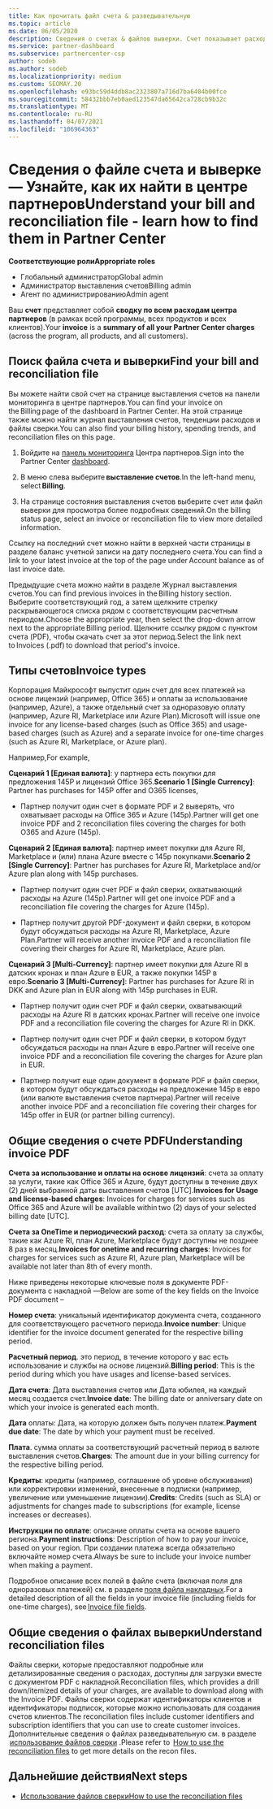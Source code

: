 ```yaml
---
title: Как прочитать файл счета & разведывательную
ms.topic: article
ms.date: 06/05/2020
description: Сведения о счетах & файлов выверки. Счет показывает расходы центра партнеров по программе, продуктам и клиентам за этот ежемесячный период.
ms.service: partner-dashboard
ms.subservice: partnercenter-csp
author: sodeb
ms.author: sodeb
ms.localizationpriority: medium
ms.custom: SEOMAY.20
ms.openlocfilehash: e93bc59d4ddb8ac2323807a716d7ba6404b00fce
ms.sourcegitcommit: 58432bbb7eb0aed123547da65642ca728cb9b32c
ms.translationtype: MT
ms.contentlocale: ru-RU
ms.lasthandoff: 04/07/2021
ms.locfileid: "106964363"
---
```

# <a name="understand-your-bill-and-reconciliation-file---learn-how-to-find-them-in-partner-center"></a><span data-ttu-id="054bd-104">Сведения о файле счета и выверке — Узнайте, как их найти в центре партнеров</span><span class="sxs-lookup"><span data-stu-id="054bd-104">Understand your bill and reconciliation file - learn how to find them in Partner Center</span></span>


<span data-ttu-id="054bd-105">**Соответствующие роли**</span><span class="sxs-lookup"><span data-stu-id="054bd-105">**Appropriate roles**</span></span>

- <span data-ttu-id="054bd-106">Глобальный администратор</span><span class="sxs-lookup"><span data-stu-id="054bd-106">Global admin</span></span>
- <span data-ttu-id="054bd-107">Администратор выставления счетов</span><span class="sxs-lookup"><span data-stu-id="054bd-107">Billing admin</span></span>
- <span data-ttu-id="054bd-108">Агент по администрированию</span><span class="sxs-lookup"><span data-stu-id="054bd-108">Admin agent</span></span>


<span data-ttu-id="054bd-109">Ваш **счет** представляет собой **сводку по всем расходам центра партнеров** (в рамках всей программы, всех продуктов и всех клиентов).</span><span class="sxs-lookup"><span data-stu-id="054bd-109">Your **invoice** is a **summary of all your Partner Center charges** (across the program, all products, and all customers).</span></span> 

## <a name="find-your-bill-and-reconciliation-file"></a><span data-ttu-id="054bd-110">Поиск файла счета и выверки</span><span class="sxs-lookup"><span data-stu-id="054bd-110">Find your bill and reconciliation file</span></span> 

<span data-ttu-id="054bd-111">Вы можете найти свой счет на странице выставления счетов на панели мониторинга в центре партнеров.</span><span class="sxs-lookup"><span data-stu-id="054bd-111">You can find your invoice on the Billing page of the dashboard in Partner Center.</span></span> <span data-ttu-id="054bd-112">На этой странице также можно найти журнал выставления счетов, тенденции расходов и файлы сверки.</span><span class="sxs-lookup"><span data-stu-id="054bd-112">You can also find your billing history, spending trends, and reconciliation files on this page.</span></span> 

1. <span data-ttu-id="054bd-113">Войдите на [панель мониторинга](https://partner.microsoft.com/dashboard/home) Центра партнеров.</span><span class="sxs-lookup"><span data-stu-id="054bd-113">Sign into the Partner Center [dashboard](https://partner.microsoft.com/dashboard/home).</span></span> 

2. <span data-ttu-id="054bd-114">В меню слева выберите **выставление счетов**.</span><span class="sxs-lookup"><span data-stu-id="054bd-114">In the left-hand menu, select **Billing**.</span></span> 

3. <span data-ttu-id="054bd-115">На странице состояния выставления счетов выберите счет или файл выверки для просмотра более подробных сведений.</span><span class="sxs-lookup"><span data-stu-id="054bd-115">On the billing status page, select an invoice or reconciliation file to view more detailed information.</span></span> 

<span data-ttu-id="054bd-116">Ссылку на последний счет можно найти в верхней части страницы в разделе баланс учетной записи на дату последнего счета.</span><span class="sxs-lookup"><span data-stu-id="054bd-116">You can find a link to your latest invoice at the top of the page under Account balance as of last invoice date.</span></span> 

<span data-ttu-id="054bd-117">Предыдущие счета можно найти в разделе Журнал выставления счетов.</span><span class="sxs-lookup"><span data-stu-id="054bd-117">You can find previous invoices in the Billing history section.</span></span> <span data-ttu-id="054bd-118">Выберите соответствующий год, а затем щелкните стрелку раскрывающегося списка рядом с соответствующим расчетным периодом.</span><span class="sxs-lookup"><span data-stu-id="054bd-118">Choose the appropriate year, then select the drop-down arrow next to the appropriate Billing period.</span></span> <span data-ttu-id="054bd-119">Щелкните ссылку рядом с пунктом счета (PDF), чтобы скачать счет за этот период.</span><span class="sxs-lookup"><span data-stu-id="054bd-119">Select the link next to Invoices (.pdf) to download that period's invoice.</span></span> 

## <a name="invoice-types"></a><span data-ttu-id="054bd-120">Типы счетов</span><span class="sxs-lookup"><span data-stu-id="054bd-120">Invoice types</span></span>

<span data-ttu-id="054bd-121">Корпорация Майкрософт выпустит один счет для всех платежей на основе лицензий (например, Office 365) и оплаты за использование (например, Azure), а также отдельный счет за одноразовую оплату (например, Azure RI, Marketplace или Azure Plan).</span><span class="sxs-lookup"><span data-stu-id="054bd-121">Microsoft will issue one invoice for any license-based charges (such as Office 365) and usage-based charges (such as Azure) and a separate invoice for one-time charges (such as Azure RI, Marketplace, or Azure plan).</span></span>

<span data-ttu-id="054bd-122">Например,</span><span class="sxs-lookup"><span data-stu-id="054bd-122">For example,</span></span>  

<span data-ttu-id="054bd-123">**Сценарий 1 [Единая валюта]**: у партнера есть покупки для предложения 145P и лицензий Office 365.</span><span class="sxs-lookup"><span data-stu-id="054bd-123">**Scenario 1 [Single Currency]**: Partner has purchases for 145P offer and O365 licenses,</span></span>  

- <span data-ttu-id="054bd-124">Партнер получит один счет в формате PDF и 2 выверять, что охватывает расходы на Office 365 и Azure (145p).</span><span class="sxs-lookup"><span data-stu-id="054bd-124">Partner will get one invoice PDF and 2 reconciliation files covering the charges for both O365 and Azure (145p).</span></span>  

<span data-ttu-id="054bd-125">**Сценарий 2 [Единая валюта]**: партнер имеет покупки для Azure RI, Marketplace и (или) плана Azure вместе с 145p покупками.</span><span class="sxs-lookup"><span data-stu-id="054bd-125">**Scenario 2 [Single Currency]**: Partner has purchases for Azure RI, Marketplace and/or Azure plan along with 145p purchases.</span></span>

- <span data-ttu-id="054bd-126">Партнер получит один счет PDF и файл сверки, охватывающий расходы на Azure (145p).</span><span class="sxs-lookup"><span data-stu-id="054bd-126">Partner will get one invoice PDF and a reconciliation file covering the charges for Azure (145p).</span></span> 

- <span data-ttu-id="054bd-127">Партнер получит другой PDF-документ и файл сверки, в котором будут обсуждаться расходы на Azure RI, Marketplace, Azure Plan.</span><span class="sxs-lookup"><span data-stu-id="054bd-127">Partner will receive another invoice PDF and a reconciliation file covering their charges for Azure RI, Marketplace, Azure plan.</span></span> 

<span data-ttu-id="054bd-128">**Сценарий 3 [Multi-Currency]**: партнер имеет покупки для Azure RI в датских кронах и план Azure в EUR, а также покупки 145P в евро.</span><span class="sxs-lookup"><span data-stu-id="054bd-128">**Scenario 3 [Multi-Currency]**: Partner has purchases for Azure RI in DKK and Azure plan in EUR along with 145p purchases in EUR.</span></span>

- <span data-ttu-id="054bd-129">Партнер получит один счет PDF и файл сверки, охватывающий расходы на Azure RI в датских кронах.</span><span class="sxs-lookup"><span data-stu-id="054bd-129">Partner will receive one invoice PDF and a reconciliation file covering the charges for Azure RI in DKK.</span></span> 

- <span data-ttu-id="054bd-130">Партнер получит один счет PDF и файл сверки, в котором будут обсуждаться расходы на план Azure в евро.</span><span class="sxs-lookup"><span data-stu-id="054bd-130">Partner will receive one invoice PDF and a reconciliation file covering the charges for Azure plan in EUR.</span></span> 

- <span data-ttu-id="054bd-131">Партнер получит еще один документ в формате PDF и файл сверки, в котором будут обсуждаться расходы на предложение 145p в евро (или валюте выставления счетов партнера).</span><span class="sxs-lookup"><span data-stu-id="054bd-131">Partner will receive another invoice PDF and a reconciliation file covering their charges for 145p offer in EUR (or partner billing currency).</span></span> 


## <a name="understanding-invoice-pdf"></a><span data-ttu-id="054bd-132">Общие сведения о счете PDF</span><span class="sxs-lookup"><span data-stu-id="054bd-132">Understanding invoice PDF</span></span> 

<span data-ttu-id="054bd-133">**Счета за использование и оплаты на основе лицензий**: счета за оплату за услуги, такие как Office 365 и Azure, будут доступны в течение двух (2) дней выбранной даты выставления счетов [UTC].</span><span class="sxs-lookup"><span data-stu-id="054bd-133">**Invoices for Usage and license-based charges**: Invoices for charges for services such as Office 365 and Azure will be available within two (2) days of your selected billing date [UTC].</span></span>  

<span data-ttu-id="054bd-134">**Счета за OneTime и периодический расход**: счета за оплату за службы, такие как Azure RI, план Azure, Marketplace будут доступны не позднее 8 раз в месяц.</span><span class="sxs-lookup"><span data-stu-id="054bd-134">**Invoices for onetime and recurring charges**: Invoices for charges for services such as Azure RI, Azure plan, Marketplace will be available not later than 8th of every month.</span></span>  

<span data-ttu-id="054bd-135">Ниже приведены некоторые ключевые поля в документе PDF-документа с накладной —</span><span class="sxs-lookup"><span data-stu-id="054bd-135">Below are some of the key fields on the Invoice PDF document –</span></span>

<span data-ttu-id="054bd-136">**Номер счета**: уникальный идентификатор документа счета, созданного для соответствующего расчетного периода.</span><span class="sxs-lookup"><span data-stu-id="054bd-136">**Invoice number**: Unique identifier for the invoice document generated for the respective billing period.</span></span> 

<span data-ttu-id="054bd-137">**Расчетный период**. это период, в течение которого у вас есть использование и службы на основе лицензий.</span><span class="sxs-lookup"><span data-stu-id="054bd-137">**Billing period**: This is the period during which you have usages and license-based services.</span></span> 

<span data-ttu-id="054bd-138">**Дата счета**: Дата выставления счетов или Дата юбилея, на каждый месяц создается счет.</span><span class="sxs-lookup"><span data-stu-id="054bd-138">**Invoice date**: The billing date or anniversary date on which your invoice is generated each month.</span></span> 

<span data-ttu-id="054bd-139">**Дата** оплаты: Дата, на которую должен быть получен платеж.</span><span class="sxs-lookup"><span data-stu-id="054bd-139">**Payment due date**: The date by which your payment must be received.</span></span> 

<span data-ttu-id="054bd-140">**Плата**. сумма оплаты за соответствующий расчетный период в валюте выставления счетов.</span><span class="sxs-lookup"><span data-stu-id="054bd-140">**Charges**: The amount due in your billing currency for the respective billing period.</span></span> 

<span data-ttu-id="054bd-141">**Кредиты**: кредиты (например, соглашение об уровне обслуживания) или корректировки изменений, внесенные в подписки (например, увеличение или уменьшение лицензии).</span><span class="sxs-lookup"><span data-stu-id="054bd-141">**Credits**: Credits (such as SLA) or adjustments for changes made to subscriptions (for example, license increases or decreases).</span></span> 

<span data-ttu-id="054bd-142">**Инструкции по оплате**: описание оплаты счета на основе вашего региона.</span><span class="sxs-lookup"><span data-stu-id="054bd-142">**Payment instructions**: Description of how to pay your invoice, based on your region.</span></span> <span data-ttu-id="054bd-143">При создании платежа всегда обязательно включайте номер счета.</span><span class="sxs-lookup"><span data-stu-id="054bd-143">Always be sure to include your invoice number when making a payment.</span></span> 

<span data-ttu-id="054bd-144">Подробное описание всех полей в файле счета (включая поля для одноразовых платежей) см. в разделе [поля файла накладных](invoice-file.md).</span><span class="sxs-lookup"><span data-stu-id="054bd-144">For a detailed description of all the fields in your invoice file (including fields for one-time charges), see [Invoice file fields](invoice-file.md).</span></span> 

## <a name="understand-reconciliation-files"></a><span data-ttu-id="054bd-145">Общие сведения о файлах выверки</span><span class="sxs-lookup"><span data-stu-id="054bd-145">Understand reconciliation files</span></span>

 <span data-ttu-id="054bd-146">Файлы сверки, которые предоставляют подробные или детализированные сведения о расходах, доступны для загрузки вместе с документом PDF с накладной.</span><span class="sxs-lookup"><span data-stu-id="054bd-146">Reconciliation files, which provides a drill down/itemized details of your charges, are available to download along with the Invoice PDF.</span></span> <span data-ttu-id="054bd-147">Файлы сверки содержат идентификаторы клиентов и идентификаторы подписок, которые можно использовать для создания счетов клиентов.</span><span class="sxs-lookup"><span data-stu-id="054bd-147">The reconciliation files include customer identifiers and subscription identifiers that you can use to create customer invoices.</span></span> <span data-ttu-id="054bd-148">Дополнительные сведения о файлах разведывательную см. в разделе  [использование файлов сверки](use-the-reconciliation-files.md) .</span><span class="sxs-lookup"><span data-stu-id="054bd-148">Please refer to  [How to use the reconciliation files](use-the-reconciliation-files.md) to get more details on the recon files.</span></span> 

## <a name="next-steps"></a><span data-ttu-id="054bd-149">Дальнейшие действия</span><span class="sxs-lookup"><span data-stu-id="054bd-149">Next steps</span></span>

- [<span data-ttu-id="054bd-150">Использование файлов сверки</span><span class="sxs-lookup"><span data-stu-id="054bd-150">How to use the reconciliation files</span></span>](use-the-reconciliation-files.md)